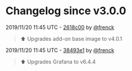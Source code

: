 # Changelog since v3.0.0

2019/11/20 11:45 UTC - [2618c00](https://github.com/hassio-addons/addon-grafana/commit/2618c0079f08b80e220b9a724a554a749808f927) by [@frenck](https://github.com/frenck)
> :arrow_up: Upgrades add-on base image to v4.0.1 

2019/11/20 11:45 UTC - [38493e1](https://github.com/hassio-addons/addon-grafana/commit/38493e1a891e03bc4ef3decc492cb4175a5996a4) by [@frenck](https://github.com/frenck)
> :arrow_up: Upgrades Grafana to v6.4.4 


